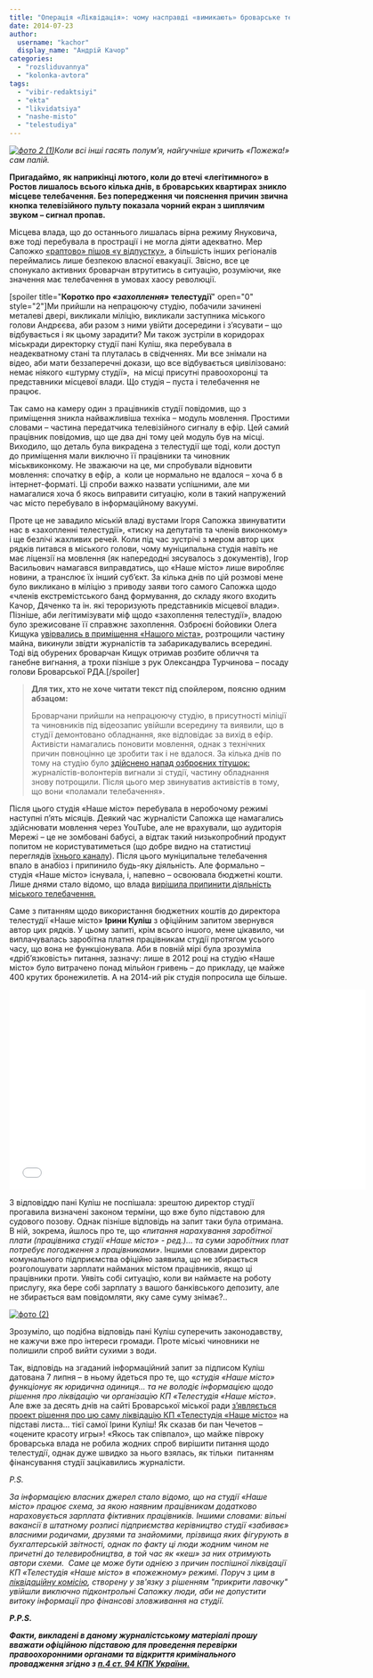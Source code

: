 ```yaml
---
title: "Операція «Ліквідація»: чому насправді «вимикають» броварське телебачення?"
date: 2014-07-23
author: 
  username: "kachor"
  display_name: "Андрій Качор"
categories: 
  - "rozsliduvannya"
  - "kolonka-avtora"
tags: 
  - "vibir-redaktsiyi"
  - "ekta"
  - "likvidatsiya"
  - "nashe-misto"
  - "telestudiya"
---
```


_[![фото 2 (1)](https://mpz.brovary.org/wp-content/uploads/2014/07/foto-2-12.jpg)](https://mpz.brovary.org/wp-content/uploads/2014/07/foto-2-12.jpg)Коли всі інші гасять полум’я, найгучніше кричить «Пожежа!» сам палій._

**Пригадаймо, як наприкінці лютого, коли до втечі «легітимного» в Ростов лишалось всього кілька днів, в броварських квартирах зникло місцеве телебачення. Без попередження чи пояснення причин звична кнопка телевізійного пульту показала чорний екран з шиплячим звуком – сигнал пропав.**

Місцева влада, що до останнього лишалась вірна режиму Януковича, вже тоді перебувала в прострації і не могла діяти адекватно. Мер Сапожко [«раптово» пішов «у відпустку»](https://mpz.brovary.org/sapozhko-vtretye-pishov-u-vidpustku-znovu-do-kintsya-tizhnya/), а більшість інших регіоналів переймались лише безпекою власної евакуації. Звісно, все це спонукало активних броварчан втрутитись в ситуацію, розуміючи, яке значення має телебачення в умовах хаосу революції.

\[spoiler title="**Коротко про _«_захоплення_»_ телестудії**" open="0" style="2"\]Ми прийшли на непрацюючу студію, побачили зачинені металеві двері, викликали міліцію, викликали заступника міського голови Андрєєва, аби разом з ними увійти досередини і з’ясувати – що відбувається і як цьому зарадити? Ми також зустріли в коридорах міськради директорку студії пані Куліш, яка перебувала в неадекватному стані та плуталась в свідченнях. Ми все знімали на відео, аби мати беззаперечні докази, що все відбувається цивілізовано: немає ніякого «штурму студії»,  на місці присутні правоохоронці та представники місцевої влади. Що студія – пуста і телебачення не працює.

Так само на камеру один з працівників студії повідомив, що з приміщення зникла найважливіша техніка – модуль мовлення. Простими словами – частина передатчика телевізійного сигналу в ефір. Цей самий працівник повідомив, що ще два дні тому цей модуль був на місці. Виходило, що деталь була викрадена з телестудії ще тоді, коли доступ до приміщення мали виключно її працівники та чиновник міськвиконкому. Не зважаючи на це, ми спробували відновити мовлення: спочатку в ефір, а  коли це нормально не вдалося – хоча б в інтернет-форматі. Ці спроби важко назвати успішними, але ми намагалися хоча б якось виправити ситуацію, коли в такий напружений час місто перебувало в інформаційному вакуумі.

Проте це не завадило міській владі вустами Ігоря Сапожка звинуватити нас в «захопленні телестудії», «тиску на депутатів та членів виконкому» і ще безлічі жахливих речей. Коли під час зустрічі з мером автор цих рядків питався в міського голови, чому муніципальна студія навіть не має ліцензії на мовлення (як напередодні зясувалось з документів), Ігор Васильович намагався виправдатись, що «Наше місто» лише виробляє новини, а транслює їх інший суб’єкт. За кілька днів по цій розмові мене було викликано в міліцію з приводу заяви того самого Сапожка щодо «членів екстремістського банд формування, до складу якого входить Качор, Дяченко та ін. які тероризують представників місцевої влади». Пізніше, аби легітимізувати міф щодо «захоплення телестудії», владою було зрежисоване її справжнє захоплення. Озброєні бойовики Олега Кищука [увірвались в приміщення «Нашого міста»](https://www.youtube.com/watch?v=IPFvPPgqxXo), розтрощили частину майна, викинули звідти журналістів та забарикадувались всередині. Тоді від обурених броварчан Кищук отримав розбите обличчя та ганебне вигнання, а трохи пізніше з рук Олександра Турчинова – посаду голови Броварської РДА.\[/spoiler\]

> **Для тих, хто не хоче читати текст під спойлером, поясню одним абзацом:**
> 
> Броварчани прийшли на непрацюючу студію, в присутності міліції та чиновників під відеозапис увійшли всередину та виявили, що в студії демонтовано обладнання, яке відповідає за вихід в ефір. Активісти намагались поновити мовлення, однак з технічних причин повноцінно це зробити так і не вдалося. За кілька днів по тому на студію було [здійснено напад озброєних тітушок:](https://www.youtube.com/watch?v=IPFvPPgqxXo) журналістів-волонтерів вигнали зі студії, частину обладнання знову потрощили. Після цього мер звинуватив активістів в тому, що вони «поламали телебачення».

Після цього студія «Наше місто» перебувала в неробочому режимі наступні п’ять місяців. Деякий час журналісти Сапожка ще намагались здійснювати мовлення через YouTube, але не врахували, що аудиторія Мережі – це не зомбовані бабусі, а відтак такий низькопробний продукт попитом не користуватиметься (що добре видно на статистиці переглядів [їхнього каналу](https://www.youtube.com/user/brovaryrada)). Після цього муніципальне телебачення впало в анабіоз і припинило будь-яку діяльність. Але формально – студія «Наше місто» існувала, і, напевно – освоювала бюджетні кошти. Лише днями стало відомо, що влада [вирішила припинити діяльність міського телебачення.](https://mpz.brovary.org/operatsiya-likvidatsiya-brovarski-deputati-hochut-lishiti-misto-bez-telebachennya/)

Саме з питанням щодо використання бюджетних коштів до директора телестудії «Наше місто» **Ірини Куліш** з офіційним запитом звернувся автор цих рядків. У цьому запиті, крім всього іншого, мене цікавило, чи виплачувалась заробітна платня працівникам студії протягом усього часу, що вона не функціонувала. Аби в повній мірі була зрозуміла «дріб’язковість» питання, зазначу: лише в 2012 році на студію «Наше місто» було витрачено понад мільйон гривень – до прикладу, це майже 400 крутих бронежилетів. А на 2014-ий рік студія попросила ще більше.

<iframe src="//www.youtube.com/embed/DfBXIVuHLE8" width="640" height="360" frameborder="0" allowfullscreen="allowfullscreen"></iframe>

З відповіддю пані Куліш не поспішала: зрештою директор студії прогавила визначені законом терміни, що вже було підставою для судового позову. Однак пізніше відповідь на запит таки була отримана. В ній, зокрема, йшлось про те, що _«питання нарахування заробітної плати (працівника студії «Наше місто» - ред.)… та суми заробітних плат потребує погодження з працівниками»_. Іншими словами директор комунального підприємства офіційно заявила, що не збирається розголошувати зарплати найманих містом працівників, якщо ці працівники проти. Уявіть собі ситуацію, коли ви наймаєте на роботу прислугу, яка бере собі зарплату з вашого банківського депозиту, але не збирається вам повідомляти, яку саме суму знімає?..

[![фото (2)](https://mpz.brovary.org/wp-content/uploads/2014/07/foto-2.jpg)](https://mpz.brovary.org/wp-content/uploads/2014/07/foto-2.jpg)

Зрозуміло, що подібна відповідь пані Куліш суперечить законодавству, не кажучи вже про інтереси громади. Проте міські чиновники не полишили спроб вийти сухими з води.

Так, відповідь на згаданий інформаційний запит за підписом Куліш датована 7 липня – в ньому йдеться про те, що «_студія «Наше місто» функціонує як юридична одиниця… та не володіє інформацією щодо рішення про ліквідацію чи організацію КП «Телестудія «Наше місто»_. Але вже за десять днів на сайті Броварської міської ради [з’являється проект рішення про цю саму ліквідацію КП «Телестудія «Наше місто»](http://brovary-rada.gov.ua/proekt-r%D1%96shennya-m%D1%96sko%D1%97-radi-375) на підставі листа… тієї самої Ірини Куліш! Як сказав би пан Чечетов – «оцените красоту игры»! «Якось так співпало», що майже півроку броварська влада не робила жодних спроб вирішити питання щодо телестудії, однак дуже швидко за нього взялась, як тільки  питанням фінансування студії зацікавились журналісти.

_P.S._

_За інформацією власних джерел стало відомо, що на студії «Наше місто» працює схема, за якою наявним працівникам додатково нараховується зарплата фіктивних працівників. Іншими словами: вільні вакансії в штатному розписі підприємства керівництво студії «забиває» власними родичами, друзями та знайомими, прізвища яких фігурують в бухгалтерській звітності, однак по факту ці люди жодним чином не причетні до телевиробництва, в той час як «кеш» за них отримують автори схеми.  Саме це може бути однією з причин поспішної ліквідації КП «Телестудія «Наше місто» в «пожежному» режимі. Поруч з цим в [ліквідаційну комісію](https://onedrive.live.com/view.aspx?resid=72571393D4771099!1935&ithint=file%2c.doc&app=Word&authkey=!AIZsRyR33MtzLg0), створену у зв'язку з рішенням "прикрити лавочку" увійшли виключно підконтрольні Сапожку люди, аби не допустити витоку інформації про фінансові зловживання на студії._ 

**_Р.P.S._**

**_Факти, викладені в даному журналістському матеріалі прошу вважати офіційною підставою для проведення перевірки правоохоронними органами та відкриття кримінального провадження згідно з [п.4 ст. 94 КПК України.](http://zakon4.rada.gov.ua/laws/show/1002-05)_**

